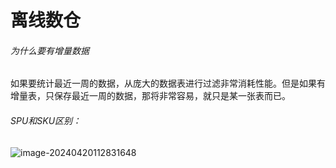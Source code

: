 # 离线数仓

###### 为什么要有增量数据

如果要统计最近一周的数据，从庞大的数据表进行过滤非常消耗性能。但是如果有增量表，只保存最近一周的数据，那将非常容易，就只是某一张表而已。

###### SPU和SKU区别：

![image-20240420112831648](C:\Users\wxguo\AppData\Roaming\Typora\typora-user-images\image-20240420112831648.png)

